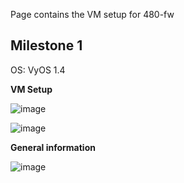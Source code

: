 Page contains the VM setup for 480-fw

## Milestone 1

OS: VyOS 1.4

**VM Setup**

![image](https://user-images.githubusercontent.com/71083461/213757724-899b258c-e041-40b6-bb97-a867cdefeedd.png)

![image](https://user-images.githubusercontent.com/71083461/213759569-9d1ea077-06a9-4b6e-a617-fc1e9e4549ab.png)

**General information**

![image](https://user-images.githubusercontent.com/71083461/213757881-3baf00e4-313f-4192-b5f6-8692d63eec9f.png)
